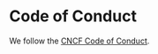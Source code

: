 # Code of Conduct

We follow the [CNCF Code of Conduct](https://github.com/cncf/foundation/blob/master/code-of-conduct.md).
